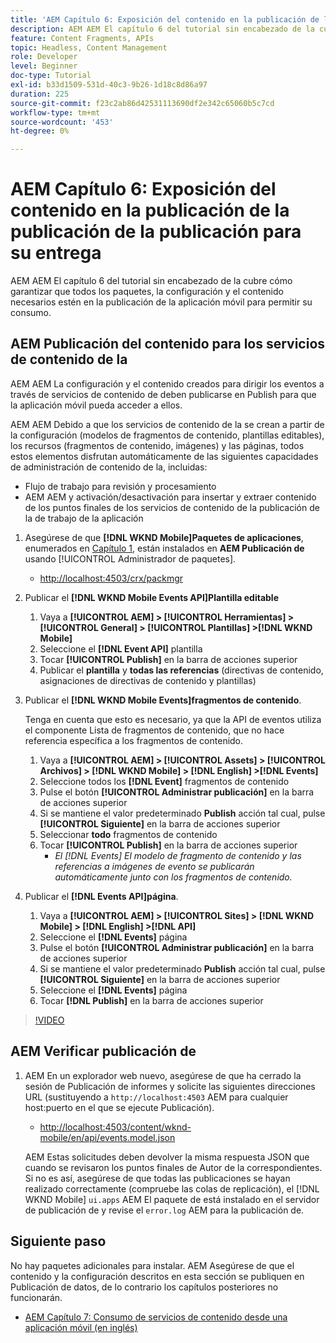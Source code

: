 ```yaml
---
title: 'AEM Capítulo 6: Exposición del contenido en la publicación de la publicación de la documentación como JSON: Servicios de contenido'
description: AEM AEM El capítulo 6 del tutorial sin encabezado de la cubre cómo garantizar que todos los paquetes, la configuración y el contenido necesarios estén en la publicación para permitir el consumo desde la aplicación móvil.
feature: Content Fragments, APIs
topic: Headless, Content Management
role: Developer
level: Beginner
doc-type: Tutorial
exl-id: b33d1509-531d-40c3-9b26-1d18c8d86a97
duration: 225
source-git-commit: f23c2ab86d42531113690df2e342c65060b5c7cd
workflow-type: tm+mt
source-wordcount: '453'
ht-degree: 0%

---
```


# AEM Capítulo 6: Exposición del contenido en la publicación de la publicación de la publicación para su entrega

AEM AEM El capítulo 6 del tutorial sin encabezado de la cubre cómo garantizar que todos los paquetes, la configuración y el contenido necesarios estén en la publicación de la aplicación móvil para permitir su consumo.

## AEM Publicación del contenido para los servicios de contenido de la

AEM AEM La configuración y el contenido creados para dirigir los eventos a través de servicios de contenido de deben publicarse en Publish para que la aplicación móvil pueda acceder a ellos.

AEM AEM Debido a que los servicios de contenido de la se crean a partir de la configuración (modelos de fragmentos de contenido, plantillas editables), los recursos (fragmentos de contenido, imágenes) y las páginas, todos estos elementos disfrutan automáticamente de las siguientes capacidades de administración de contenido de la, incluidas:

* Flujo de trabajo para revisión y procesamiento
* AEM AEM y activación/desactivación para insertar y extraer contenido de los puntos finales de los servicios de contenido de la publicación de la de trabajo de la aplicación

1. Asegúrese de que **[!DNL WKND Mobile]Paquetes de aplicaciones**, enumerados en [Capítulo 1](./chapter-1.md#wknd-mobile-application-packages), están instalados en **AEM Publicación de** usando [!UICONTROL Administrador de paquetes].
   * [http://localhost:4503/crx/packmgr](http://localhost:4503/crx/packmgr)

1. Publicar el **[!DNL WKND Mobile Events API]Plantilla editable**
   1. Vaya a **[!UICONTROL AEM] > [!UICONTROL Herramientas] > [!UICONTROL General] > [!UICONTROL Plantillas] >[!DNL WKND Mobile]**
   1. Seleccione el **[!DNL Event API]** plantilla
   1. Tocar **[!UICONTROL Publish]** en la barra de acciones superior
   1. Publicar el **plantilla** y **todas las referencias** (directivas de contenido, asignaciones de directivas de contenido y plantillas)

1. Publicar el **[!DNL WKND Mobile Events]fragmentos de contenido**.

   Tenga en cuenta que esto es necesario, ya que la API de eventos utiliza el componente Lista de fragmentos de contenido, que no hace referencia específica a los fragmentos de contenido.

   1. Vaya a **[!UICONTROL AEM] > [!UICONTROL Assets] > [!UICONTROL Archivos] > [!DNL WKND Mobile] > [!DNL English] >[!DNL Events]**
   1. Seleccione todos los **[!DNL Event]** fragmentos de contenido
   1. Pulse el botón **[!UICONTROL Administrar publicación]** en la barra de acciones superior
   1. Si se mantiene el valor predeterminado **Publish** acción tal cual, pulse **[!UICONTROL Siguiente]** en la barra de acciones superior
   1. Seleccionar **todo** fragmentos de contenido
   1. Tocar **[!UICONTROL Publish]** en la barra de acciones superior
      * *El [!DNL Events] El modelo de fragmento de contenido y las referencias a imágenes de evento se publicarán automáticamente junto con los fragmentos de contenido.*

1. Publicar el **[!DNL Events API]página**.
   1. Vaya a **[!UICONTROL AEM] > [!UICONTROL Sites] > [!DNL WKND Mobile] > [!DNL English] >[!DNL API]**
   1. Seleccione el **[!DNL Events]** página
   1. Pulse el botón **[!UICONTROL Administrar publicación]** en la barra de acciones superior
   1. Si se mantiene el valor predeterminado **Publish** acción tal cual, pulse **[!UICONTROL Siguiente]** en la barra de acciones superior
   1. Seleccione el **[!DNL Events]** página
   1. Tocar **[!DNL Publish]** en la barra de acciones superior

>[!VIDEO](https://video.tv.adobe.com/v/28343?quality=12&learn=on)

## AEM Verificar publicación de

1. AEM En un explorador web nuevo, asegúrese de que ha cerrado la sesión de Publicación de informes y solicite las siguientes direcciones URL (sustituyendo a `http://localhost:4503` AEM para cualquier host:puerto en el que se ejecute Publicación).

   * [http://localhost:4503/content/wknd-mobile/en/api/events.model.json](http://localhost:4503/content/wknd-mobile/en/api/events.model.tidy.json)

   AEM Estas solicitudes deben devolver la misma respuesta JSON que cuando se revisaron los puntos finales de Autor de la correspondientes. Si no es así, asegúrese de que todas las publicaciones se hayan realizado correctamente (compruebe las colas de replicación), el [!DNL WKND Mobile] `ui.apps` AEM El paquete de está instalado en el servidor de publicación de y revise el `error.log` AEM para la publicación de.

## Siguiente paso

No hay paquetes adicionales para instalar. AEM Asegúrese de que el contenido y la configuración descritos en esta sección se publiquen en Publicación de datos, de lo contrario los capítulos posteriores no funcionarán.

* [AEM Capítulo 7: Consumo de servicios de contenido desde una aplicación móvil (en inglés)](./chapter-7.md)
